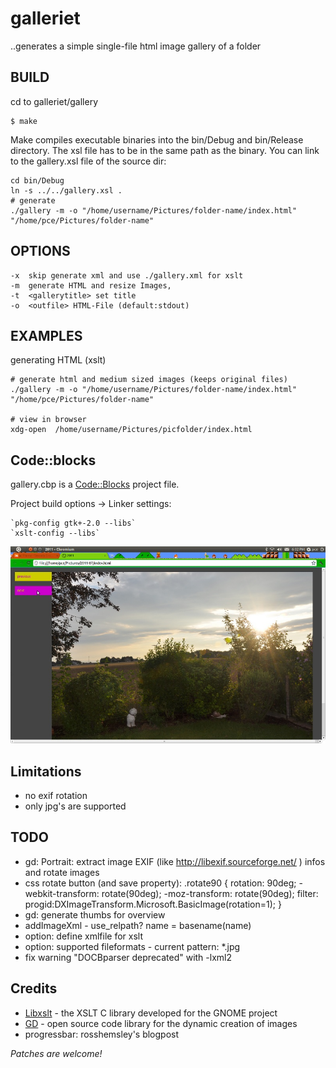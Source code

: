 galleriet
=========

..generates a simple single-file html image gallery of a folder


BUILD
-----

cd to  galleriet/gallery
```
$ make
```

Make compiles executable binaries into the bin/Debug and bin/Release directory.
The xsl file has to be in the same path as the binary.
You can link to the gallery.xsl file of the source dir:

```
cd bin/Debug
ln -s ../../gallery.xsl .
# generate
./gallery -m -o "/home/username/Pictures/folder-name/index.html" "/home/pce/Pictures/folder-name"
```


OPTIONS
-------

```
-x  skip generate xml and use ./gallery.xml for xslt
-m  generate HTML and resize Images,
-t  <gallerytitle> set title
-o  <outfile> HTML-File (default:stdout)
```


EXAMPLES
--------

generating HTML (xslt)
```
# generate html and medium sized images (keeps original files)
./gallery -m -o "/home/username/Pictures/folder-name/index.html" "/home/pce/Pictures/folder-name"

# view in browser
xdg-open  /home/username/Pictures/picfolder/index.html
```


Code::blocks 
------------

gallery.cbp is a [Code::Blocks](http://codeblocks.org/) project file.

Project build options -> Linker settings:
```
`pkg-config gtk+-2.0 --libs`
`xslt-config --libs`
```


![Screenshot](https://github.com/pce/galleriet/raw/master/xslgallery.jpg)


Limitations
-----------

* no exif rotation
* only jpg's are supported


TODO
----

* gd: Portrait: extract image EXIF (like http://libexif.sourceforge.net/ ) infos and rotate images
* css rotate button (and save property): 
  .rotate90 {
      rotation: 90deg;
      -webkit-transform: rotate(90deg);
      -moz-transform: rotate(90deg);
      filter: progid:DXImageTransform.Microsoft.BasicImage(rotation=1);
  }
* gd: generate thumbs for overview
* addImageXml - use_relpath? name = basename(name) 
* option: define xmlfile for xslt
* option: supported fileformats - current pattern: *.jpg
* fix warning "DOCBparser deprecated" with -lxml2


Credits
-------

* [Libxslt](https://xmlsoft.org/xslt/) - the XSLT C library developed for the GNOME project
* [GD](http://www.boutell.com/gd/) - open source code library for the dynamic creation of images  
* progressbar: rosshemsley's blogpost



*Patches are welcome!*




 

